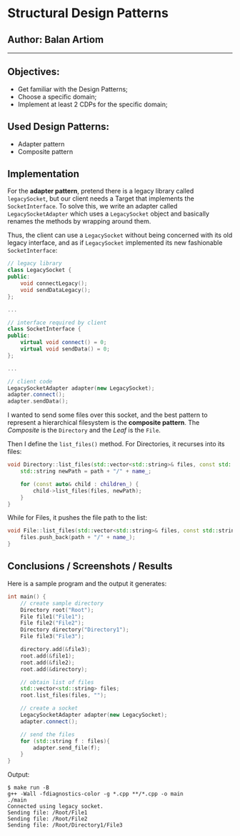 # Structural Design Patterns

## Author: Balan Artiom

----

## Objectives:

* Get familiar with the Design Patterns;
* Choose a specific domain;
* Implement at least 2 CDPs for the specific domain; 


## Used Design Patterns: 

* Adapter pattern
* Composite pattern

## Implementation

For the **adapter pattern**, pretend there is a legacy library called `legacySocket`,
but our client needs a Target that implements the `SocketInterface`.
To solve this, we write an adapter called `LegacySocketAdapter`
which uses a `LegacySocket` object and basically renames the methods by wrapping around them.

Thus, the client can use a `LegacySocket` without being concerned with  its old legacy interface,
and as if `LegacySocket` implemented its new fashionable `SocketInterface`:

``` c++
// legacy library
class LegacySocket {
public:
    void connectLegacy();
    void sendDataLegacy();
};

...

// interface required by client 
class SocketInterface {
public:
    virtual void connect() = 0;
    virtual void sendData() = 0;
};

...

// client code
LegacySocketAdapter adapter(new LegacySocket);
adapter.connect();
adapter.sendData();
```


I wanted to send some files over this socket,
and the best pattern to represent a hierarchical filesystem is the **composite pattern**.
The *Composite* is the `Directory` and the *Leaf* is the `File`.

Then I define the `list_files()` method.
For Directories, it recurses into its files:

``` c++
void Directory::list_files(std::vector<std::string>& files, const std::string& path) const {
    std::string newPath = path + "/" + name_;

    for (const auto& child : children_) {
        child->list_files(files, newPath);
    }
}
```

While for Files, it pushes the file path to the list:

``` c++
void File::list_files(std::vector<std::string>& files, const std::string& path) const {
    files.push_back(path + "/" + name_);
}
```

## Conclusions / Screenshots / Results
Here is a sample program and the output it generates:
``` c++
int main() {
    // create sample directory
    Directory root("Root");
    File file1("File1");
    File file2("File2");
    Directory directory("Directory1");
    File file3("File3");

    directory.add(&file3);
    root.add(&file1);
    root.add(&file2);
    root.add(&directory);

    // obtain list of files
    std::vector<std::string> files;
    root.list_files(files, "");

    // create a socket
    LegacySocketAdapter adapter(new LegacySocket);
    adapter.connect();

    // send the files
    for (std::string f : files){
        adapter.send_file(f);
    }
}
```

Output:
```
$ make run -B
g++ -Wall -fdiagnostics-color -g *.cpp **/*.cpp -o main
./main
Connected using legacy socket.
Sending file: /Root/File1
Sending file: /Root/File2
Sending file: /Root/Directory1/File3
```

